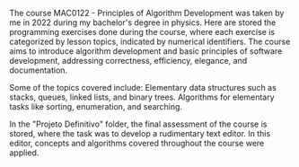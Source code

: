 The course MAC0122 - Principles of Algorithm Development was taken by me in 2022 during my bachelor's degree in physics. Here are stored the programming exercises done during the course, where each exercise is categorized by lesson topics, indicated by numerical identifiers. The course aims to introduce algorithm development and basic principles of software development, addressing correctness, efficiency, elegance, and documentation.

Some of the topics covered include: Elementary data structures such as stacks, queues, linked lists, and binary trees. Algorithms for elementary tasks like sorting, enumeration, and searching.

In the "Projeto Definitivo" folder, the final assessment of the course is stored, where the task was to develop a rudimentary text editor. In this editor, concepts and algorithms covered throughout the course were applied.
